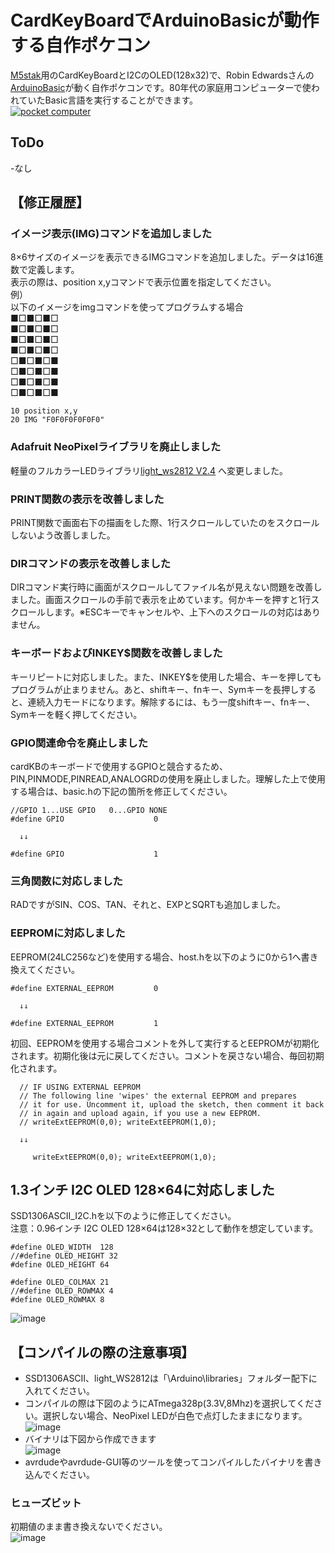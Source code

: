 # CardKeyBoardでArduinoBasicが動作する自作ポケコン
[M5stak](https://m5stack.com/)用のCardKeyBoardとI2CのOLED(128x32)で、Robin Edwardsさんの[ArduinoBasic](https://github.com/robinhedwards/ArduinoBASIC)が動く自作ポケコンです。80年代の家庭用コンピューターで使われていたBasic言語を実行することができます。<br>
[![pocket computer](./img/img001.jpg)](https://youtu.be/O71nmI2AG5k)

## ToDo
-なし

## 【修正履歴】
### イメージ表示(IMG)コマンドを追加しました
8×6サイズのイメージを表示できるIMGコマンドを追加しました。データは16進数で定義します。<br>
表示の際は、position x,yコマンドで表示位置を指定してください。<br>
例）<br>
以下のイメージをimgコマンドを使ってプログラムする場合<br>
■□■□■□<br>
■□■□■□<br>
■□■□■□<br>
■□■□■□<br>
□■□■□■<br>
□■□■□■<br>
□■□■□■<br>
□■□■□■<br>
```
10 position x,y
20 IMG "F0F0F0F0F0F0"
```
### Adafruit NeoPixelライブラリを廃止しました
軽量のフルカラーLEDライブラリ[light_ws2812 V2.4](https://github.com/cpldcpu/light_ws2812) へ変更しました。

### PRINT関数の表示を改善しました
PRINT関数で画面右下の描画をした際、1行スクロールしていたのをスクロールしないよう改善しました。

### DIRコマンドの表示を改善しました
DIRコマンド実行時に画面がスクロールしてファイル名が見えない問題を改善しました。画面スクロールの手前で表示を止めています。何かキーを押すと1行スクロールします。※ESCキーでキャンセルや、上下へのスクロールの対応はありません。

### キーボードおよびINKEY$関数を改善しました
キーリピートに対応しました。また、INKEY$を使用した場合、キーを押してもプログラムが止まりません。あと、shiftキー、fnキー、Symキーを長押しすると、連続入力モードになります。解除するには、もう一度shiftキー、fnキー、Symキーを軽く押してください。

### GPIO関連命令を廃止しました
cardKBのキーボードで使用するGPIOと競合するため、PIN,PINMODE,PINREAD,ANALOGRDの使用を廃止しました。理解した上で使用する場合は、basic.hの下記の箇所を修正してください。<br>
```
//GPIO 1...USE GPIO   0...GPIO NONE
#define GPIO                    0

  ↓↓

#define GPIO                    1
```

### 三角関数に対応しました
RADですがSIN、COS、TAN、それと、EXPとSQRTも追加しました。

### EEPROMに対応しました
EEPROM(24LC256など)を使用する場合、host.hを以下のように0から1へ書き換えてください。<br>
```
#define EXTERNAL_EEPROM         0

  ↓↓

#define EXTERNAL_EEPROM         1
```
初回、EEPROMを使用する場合コメントを外して実行するとEEPROMが初期化されます。初期化後は元に戻してください。コメントを戻さない場合、毎回初期化されます。
```
  // IF USING EXTERNAL EEPROM
  // The following line 'wipes' the external EEPROM and prepares
  // it for use. Uncomment it, upload the sketch, then comment it back
  // in again and upload again, if you use a new EEPROM.
  // writeExtEEPROM(0,0); writeExtEEPROM(1,0);

  ↓↓

     writeExtEEPROM(0,0); writeExtEEPROM(1,0);
```
## 1.3インチ I2C OLED 128×64に対応しました
SSD1306ASCII_I2C.hを以下のように修正してください。<br>
注意：0.96インチ I2C OLED 128×64は128×32として動作を想定しています。<br>
```
#define OLED_WIDTH  128
//#define OLED_HEIGHT 32
#define OLED_HEIGHT 64

#define OLED_COLMAX 21
//#define OLED_ROWMAX 4
#define OLED_ROWMAX 8
```
![image](./img/img011.jpg)

## 【コンパイルの際の注意事項】
- SSD1306ASCII、light_WS2812は「\Arduino\libraries」フォルダー配下に入れてください。
- コンパイルの際は下図のようにATmega328p(3.3V,8Mhz)を選択してください。選択しない場合、NeoPixel LEDが白色で点灯したままになります。<br>![image](./img/img002.PNG)<br>
- バイナリは下図から作成できます<br>![image](./img/img003.PNG)<br>
- avrdudeやavrdude-GUI等のツールを使ってコンパイルしたバイナリを書き込んでください。

### ヒューズビット
初期値のまま書き換えないでください。<br>
![image](./img/img004.PNG)<br>

